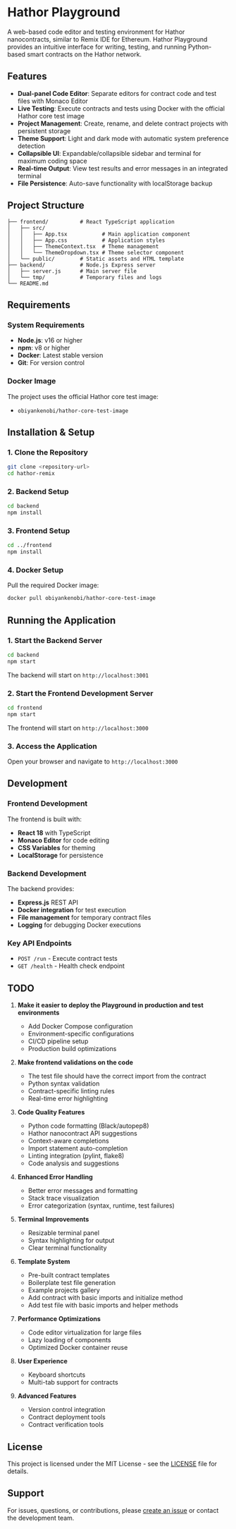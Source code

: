 # Hathor Playground

A web-based code editor and testing environment for Hathor nanocontracts, similar to Remix IDE for Ethereum. Hathor Playground provides an intuitive interface for writing, testing, and running Python-based smart contracts on the Hathor network.

## Features

- **Dual-panel Code Editor**: Separate editors for contract code and test files with Monaco Editor
- **Live Testing**: Execute contracts and tests using Docker with the official Hathor core test image
- **Project Management**: Create, rename, and delete contract projects with persistent storage
- **Theme Support**: Light and dark mode with automatic system preference detection
- **Collapsible UI**: Expandable/collapsible sidebar and terminal for maximum coding space
- **Real-time Output**: View test results and error messages in an integrated terminal
- **File Persistence**: Auto-save functionality with localStorage backup

## Project Structure

```
├── frontend/          # React TypeScript application
│   ├── src/
│   │   ├── App.tsx           # Main application component
│   │   ├── App.css           # Application styles
│   │   ├── ThemeContext.tsx  # Theme management
│   │   └── ThemeDropdown.tsx # Theme selector component
│   └── public/        # Static assets and HTML template
├── backend/           # Node.js Express server
│   ├── server.js      # Main server file
│   └── tmp/           # Temporary files and logs
└── README.md
```

## Requirements

### System Requirements
- **Node.js**: v16 or higher
- **npm**: v8 or higher  
- **Docker**: Latest stable version
- **Git**: For version control

### Docker Image
The project uses the official Hathor core test image:
- `obiyankenobi/hathor-core-test-image`

## Installation & Setup

### 1. Clone the Repository
```bash
git clone <repository-url>
cd hathor-remix
```

### 2. Backend Setup
```bash
cd backend
npm install
```

### 3. Frontend Setup
```bash
cd ../frontend
npm install
```

### 4. Docker Setup
Pull the required Docker image:
```bash
docker pull obiyankenobi/hathor-core-test-image
```

## Running the Application

### 1. Start the Backend Server
```bash
cd backend
npm start
```
The backend will start on `http://localhost:3001`

### 2. Start the Frontend Development Server
```bash
cd frontend
npm start
```
The frontend will start on `http://localhost:3000`

### 3. Access the Application
Open your browser and navigate to `http://localhost:3000`

## Development

### Frontend Development
The frontend is built with:
- **React 18** with TypeScript
- **Monaco Editor** for code editing
- **CSS Variables** for theming
- **LocalStorage** for persistence

### Backend Development  
The backend provides:
- **Express.js** REST API
- **Docker integration** for test execution
- **File management** for temporary contract files
- **Logging** for debugging Docker executions

### Key API Endpoints
- `POST /run` - Execute contract tests
- `GET /health` - Health check endpoint

## TODO

1. **Make it easier to deploy the Playground in production and test environments**
   - Add Docker Compose configuration
   - Environment-specific configurations
   - CI/CD pipeline setup
   - Production build optimizations

2. **Make frontend validations on the code**
   - The test file should have the correct import from the contract
   - Python syntax validation
   - Contract-specific linting rules
   - Real-time error highlighting

3. **Code Quality Features**
   - Python code formatting (Black/autopep8)
   - Hathor nanocontract API suggestions
   - Context-aware completions
   - Import statement auto-completion
   - Linting integration (pylint, flake8)
   - Code analysis and suggestions

4. **Enhanced Error Handling**
   - Better error messages and formatting
   - Stack trace visualization
   - Error categorization (syntax, runtime, test failures)

5. **Terminal Improvements**
   - Resizable terminal panel
   - Syntax highlighting for output
   - Clear terminal functionality

6. **Template System**
   - Pre-built contract templates
   - Boilerplate test file generation
   - Example projects gallery
   - Add contract with basic imports and initialize method
   - Add test file with basic imports and helper methods

7. **Performance Optimizations**
   - Code editor virtualization for large files
   - Lazy loading of components
   - Optimized Docker container reuse

8. **User Experience**
   - Keyboard shortcuts
   - Multi-tab support for contracts

9. **Advanced Features**
   - Version control integration
   - Contract deployment tools
   - Contract verification tools


## License

This project is licensed under the MIT License - see the [LICENSE](LICENSE) file for details.

## Support

For issues, questions, or contributions, please [create an issue](link-to-issues) or contact the development team.
